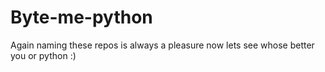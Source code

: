 # Byte-me-python
Again naming these repos is always a pleasure now lets see whose better you or python :)
